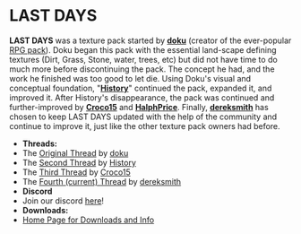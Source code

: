 LAST DAYS
=========
**LAST DAYS** was a texture pack started by **[doku](http://www.minecraftforum.net/user/14329-)** (creator of the ever-popular [RPG pack](http://www.minecraftforum.net/topic/513093-)).  Doku began this pack with the essential land-scape defining textures (Dirt, Grass, Stone, water, trees, etc) but did not have time to do much more before discontinuing the pack.  The concept he had, and the work he finished was too good to let die.  Using Doku's visual and conceptual foundation, "**[History](http://www.minecraftforum.net/user/53403-)**" continued the pack, expanded it, and improved it.  After History's disappearance, the pack was continued and further-improved by **[Croco15](http://www.minecraftforum.net/user/158674-)** and **[HalphPrice](http://www.minecraftforum.net/user/249941-)**.  Finally, **[dereksmith](http://www.minecraftforum.net/user/98378-)** has chosen to keep LAST DAYS updated with the help of the community and continue to improve it, just like the other texture pack owners had before.
* **Threads:**
 * The [Original Thread](http://www.minecraftforum.net/topic/30422-) by [doku](http://www.minecraftforum.net/user/14329-)
 * The [Second Thread](http://www.minecraftforum.net/topic/126176-) by [History](http://www.minecraftforum.net/user/53403-)
 * The [Third Thread](http://www.minecraftforum.net/topic/369814-) by [Croco15](http://www.minecraftforum.net/user/158674-)
 * The [Fourth (current) Thread](http://www.minecraftforum.net/topic/1059319-) by [dereksmith](http://www.minecraftforum.net/user/98378-)
* **Discord**
 * Join our discord [here](https://discord.gg/QDXhjWx)!
* **Downloads:**
 * [Home Page for Downloads and Info](http://sukar42.github.io/LAST_DAYS/)
